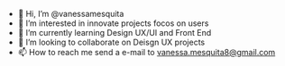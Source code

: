 - 👋 Hi, I’m @vanessamesquita
- 👀 I’m interested in innovate projects focos on users
- 🌱 I’m currently learning Design UX/UI and Front End
- 💞️ I’m looking to collaborate on Deisgn UX projects
- 📫 How to reach me send a e-mail to vanessa.mesquita8@gmail.com

<!---
vanessamesquita/vanessamesquita is a ✨ special ✨ repository because its `README.md` (this file) appears on your GitHub profile.
You can click the Preview link to take a look at your changes.
--->
